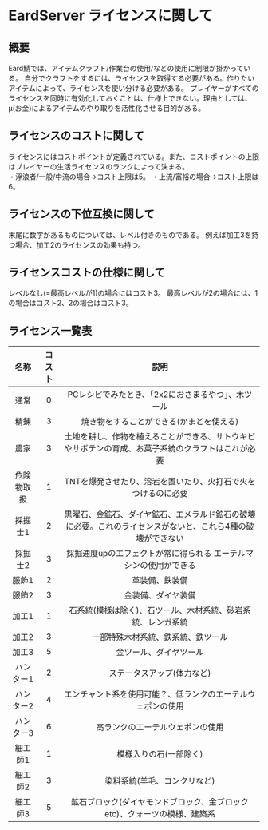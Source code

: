 ﻿# EardServer ライセンスに関して

## 概要
Eard鯖では、アイテムクラフト/作業台の使用/などの使用に制限が掛かっている。
自分でクラフトをするには、ライセンスを取得する必要がある。作りたいアイテムによって、ライセンスを使い分ける必要がある。
プレイヤーがすべてのライセンスを同時に有効化しておくことは、仕様上できない。理由としては、μ(お金)によるアイテムのやり取りを活性化させる目的がある。

## ライセンスのコストに関して
ライセンスにはコストポイントが定義されている。また、コストポイントの上限はプレイヤーの生活ライセンスのランクによって決まる。    
・浮浪者/一般/中流の場合→コスト上限は5。
・上流/富裕の場合→コスト上限は6。

## ライセンスの下位互換に関して
末尾に数字があるものについては、レベル付きのものである。
例えば加工3を持つ場合、加工2のライセンスの効果も持つ。

## ライセンスコストの仕様に関して
レベルなし(=最高レベルが1)の場合にはコスト3。
最高レベルが2の場合には、1の場合はコスト2、2の場合はコスト3。

## ライセンス一覧表    
| 名称 | コスト | 説明 |  
|:----:|:----:|:----:|  
|通常 |0 |PCレシピでみたとき、「2x2におさまるやつ」、木ツール |
|精錬 |3 |焼き物をすることができる(かまどを使える) |
|農家 |3 |土地を耕し、作物を植えることができる、サトウキビやサボテンの育成、お菓子系統のクラフトはこれが必要 |
|危険物取扱 |1 |TNTを爆発させたり、溶岩を置いたり、火打石で火をつけるのに必要 |
|採掘士1 |2 |黒曜石、金鉱石、ダイヤ鉱石、エメラルド鉱石の破壊に必要。これのライセンスがないと、これら4種の破壊ができない |
|採掘士2 |3 |採掘速度upのエフェクトが常に得られる エーテルマシンの使用ができる |
|服飾1 |2 |革装備、鉄装備 |
|服飾2 |3 |金装備、ダイヤ装備 |
|加工1 |1 |石系統(模様は除く)、石ツール、木材系統、砂岩系統、レンガ系統 |  
|加工2 |3 |一部特殊木材系統、鉄系統、鉄ツール |  
|加工3 |5 |金ツール、ダイヤツール |
|ハンター1 |2 |ステータスアップ(体力など) |  
|ハンター2 |4 |エンチャント系を使用可能？、低ランクのエーテルウェポンの使用 |  
|ハンター3 |6 |高ランクのエーテルウェポンの使用 |  
|細工師1 |1 |模様入りの石(一部除く) |  
|細工師2 |3 |染料系統(羊毛、コンクリなど) |  
|細工師3 |5 |鉱石ブロック(ダイヤモンドブロック、金ブロックetc)、クォーツの模様、建築系 |








